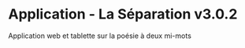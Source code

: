 Application - La Séparation v3.0.2
==============

Application web et tablette sur la poésie à deux mi-mots
